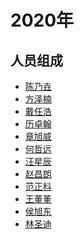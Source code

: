 # 2020年

## 人员组成

- [陈乃垚](https://github.com/Cxl-Xc)
- [方泽楠](https://github.com/xinqiyi1024)
- [戴任浩](https://github.com/dai147444612)
- [历卓翰](https://github.com/011011100)
- [章旭威](https://github.com/13336778832)
- [何哲远]()
- [汪星辰]()
- [赵昌朗]()
- [范正科](https://github.com/Zhengke0509)
- [王董董]()
- [侯旭东]()
- [林圣迪]()
